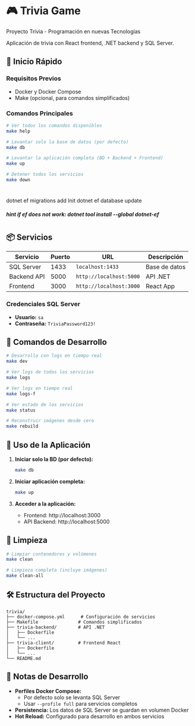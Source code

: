 # 🎮 Trivia Game

Proyecto Trivia - Programación en nuevas Tecnologías

Aplicación de trivia con React frontend, .NET backend y SQL Server.

## 🚀 Inicio Rápido

### Requisitos Previos
- Docker y Docker Compose
- Make (opcional, para comandos simplificados)

### Comandos Principales

```bash
# Ver todos los comandos disponibles
make help

# Levantar solo la base de datos (por defecto)
make db

# Levantar la aplicación completa (BD + Backend + Frontend)
make up

# Detener todos los servicios
make down
```

#


dotnet ef migrations add Init
dotnet ef database update

##### hint if ef does not work: dotnet tool install --global dotnet-ef




#
## 📦 Servicios

| Servicio    | Puerto | URL                     | Descripción   |
| ----------- | ------ | ----------------------- | ------------- |
| SQL Server  | 1433   | `localhost:1433`        | Base de datos |
| Backend API | 5000   | `http://localhost:5000` | API .NET      |
| Frontend    | 3000   | `http://localhost:3000` | React App     |

### Credenciales SQL Server
- **Usuario:** `sa`
- **Contraseña:** `TriviaPassword123!`

## 🔧 Comandos de Desarrollo

```bash
# Desarrollo con logs en tiempo real
make dev

# Ver logs de todos los servicios
make logs

# Ver logs en tiempo real
make logs-f

# Ver estado de los servicios
make status

# Reconstruir imágenes desde cero
make rebuild
```

## 🎯 Uso de la Aplicación

1. **Iniciar solo la BD (por defecto):**
   ```bash
   make db
   ```

2. **Iniciar aplicación completa:**
   ```bash
   make up
   ```

3. **Acceder a la aplicación:**
   - Frontend: http://localhost:3000
   - API Backend: http://localhost:5000

## 🧹 Limpieza

```bash
# Limpiar contenedores y volúmenes
make clean

# Limpieza completa (incluye imágenes)
make clean-all
```

## 🛠️ Estructura del Proyecto

```
trivia/
├── docker-compose.yml      # Configuración de servicios
├── Makefile               # Comandos simplificados
├── trivia-backend/        # API .NET
│   ├── Dockerfile
│   └── ...
├── trivia-client/         # Frontend React
│   ├── Dockerfile
│   └── ...
└── README.md
```

## 📝 Notas de Desarrollo

- **Perfiles Docker Compose:** 
  - Por defecto solo se levanta SQL Server
  - Usar `--profile full` para servicios completos
- **Persistencia:** Los datos de SQL Server se guardan en volumen Docker
- **Hot Reload:** Configurado para desarrollo en ambos servicios
